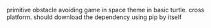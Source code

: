 primitive  obstacle avoiding game in space theme in basic turtle. 
cross platform.
should download the dependency using pip by itself
